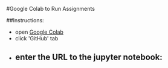 #Google Colab to Run Assignments

##Instructions:

- open [Google Colab](https://colab.research.google.com/)
- click 'GitHub' tab
- enter the URL to the jupyter notebook:
    - 

